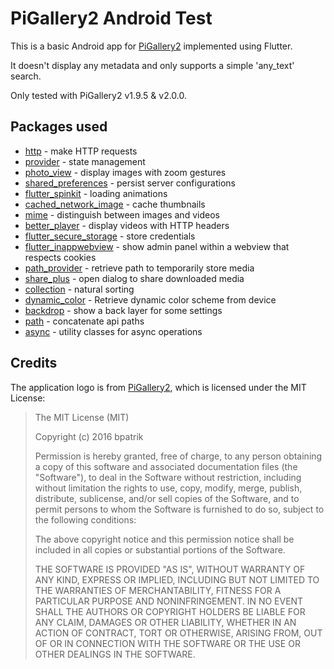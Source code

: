 # PiGallery2 Android Test

This is a basic Android app for [PiGallery2](https://github.com/bpatrik/pigallery2) implemented using Flutter.

It doesn't display any metadata and only supports a simple 'any_text' search.

Only tested with PiGallery2 v1.9.5 & v2.0.0.

## Packages used

- [http](https://pub.dev/packages/http) - make HTTP requests
- [provider](https://pub.dev/packages/provider) - state management
- [photo_view](https://pub.dev/packages/photo_view) - display images with zoom gestures
- [shared_preferences](https://pub.dev/packages/shared_preferences) - persist server configurations
- [flutter_spinkit](https://pub.dev/packages/flutter_spinkit) - loading animations
- [cached_network_image](https://pub.dev/packages/cached_network_image) - cache thumbnails
- [mime](https://pub.dev/packages/mime) - distinguish between images and videos
- [better_player](https://pub.dev/packages/better_player) - display videos with HTTP headers
- [flutter_secure_storage](https://pub.dev/packages/flutter_secure_storage) - store credentials
- [flutter_inappwebview](https://pub.dev/packages/flutter_inappwebview) - show admin panel within a webview that respects cookies
- [path_provider](https://pub.dev/packages/path_provider) - retrieve path to temporarily store media
- [share_plus](https://pub.dev/packages/share_plus) - open dialog to share downloaded media
- [collection](https://pub.dev/packages/collection) - natural sorting
- [dynamic_color](https://pub.dev/packages/dynamic_color) - Retrieve dynamic color scheme from device
- [backdrop](https://pub.dev/packages/backdrop) - show a back layer for some settings
- [path](https://pub.dev/packages/path) - concatenate api paths
- [async](https://pub.dev/packages/async) - utility classes for async operations

## Credits

The application logo is from [PiGallery2](https://github.com/bpatrik/pigallery2), which is licensed under the MIT License:

>The MIT License (MIT)
>
>Copyright (c) 2016 bpatrik
>
>Permission is hereby granted, free of charge, to any person obtaining a copy
>of this software and associated documentation files (the "Software"), to deal
>in the Software without restriction, including without limitation the rights
>to use, copy, modify, merge, publish, distribute, sublicense, and/or sell
>copies of the Software, and to permit persons to whom the Software is
>furnished to do so, subject to the following conditions:
>
>The above copyright notice and this permission notice shall be included in all
>copies or substantial portions of the Software.
>
>THE SOFTWARE IS PROVIDED "AS IS", WITHOUT WARRANTY OF ANY KIND, EXPRESS OR
>IMPLIED, INCLUDING BUT NOT LIMITED TO THE WARRANTIES OF MERCHANTABILITY,
>FITNESS FOR A PARTICULAR PURPOSE AND NONINFRINGEMENT. IN NO EVENT SHALL THE
>AUTHORS OR COPYRIGHT HOLDERS BE LIABLE FOR ANY CLAIM, DAMAGES OR OTHER
>LIABILITY, WHETHER IN AN ACTION OF CONTRACT, TORT OR OTHERWISE, ARISING FROM,
>OUT OF OR IN CONNECTION WITH THE SOFTWARE OR THE USE OR OTHER DEALINGS IN THE
>SOFTWARE.
